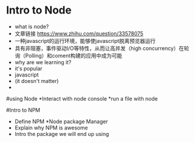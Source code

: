 # Intro to Node

* what is node?
* 文章链接 https://www.zhihu.com/question/33578075
*   一种javascript的运行环境，能够使javascript脱离预览器运行
*   具有非阻塞，事件驱动I/O等特性，从而让高并发（high concurrency）在轮询（Polling）和coment构建的应用中成为可能
* why are we learning it?
*   it's popular
*   javascript
* (it doesn't matter)
* 
#using Node
*Interact with node console
*run a file with node

#Intro to NPM
* Define NPM
    *Node package Manager 
* Explain why NPM is awesome
* Intro the package we will end up using